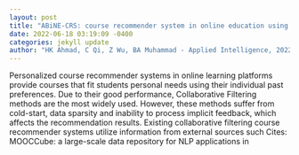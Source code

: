 ```yaml
--- 
layout: post 
title: "ABiNE-CRS: course recommender system in online education using attributed bipartite network embedding" 
date: 2022-06-18 03:19:09 -0400 
categories: jekyll update 
author: "HK Ahmad, C Qi, Z Wu, BA Muhammad - Applied Intelligence, 2022" 
--- 
```

Personalized course recommender systems in online learning platforms provide courses that fit students personal needs using their individual past preferences. Due to their good performance, Collaborative Filtering methods are the most widely used. However, these methods suffer from cold-start, data sparsity and inability to process implicit feedback, which affects the recommendation results. Existing collaborative filtering course recommender systems utilize information from external sources such Cites: MOOCCube: a large-scale data repository for NLP applications in
